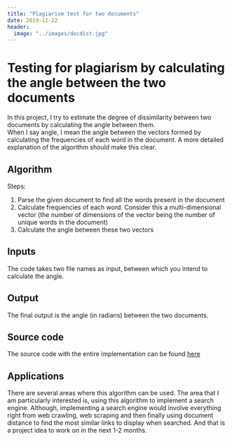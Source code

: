 ```yaml
---
title: "Plagiarism test for two documents"
date: 2019-12-22
header:
  image: "../images/docdist.jpg"
---
```


# Testing for plagiarism by calculating the angle between the two documents

In this project, I try to estimate the degree of dissimilarity between two documents by calculating the angle between them.  
When I say angle, I mean the angle between the vectors formed by calculating the frequencies of each word in the document. A more detailed explanation of the algorithm should make this clear.  

## Algorithm

Steps:
1. Parse the given document to find all the words present in the document
2. Calculate frequencies of each word. Consider this a multi-dimensional vector (the number of dimensions of the vector being the number of unique words in the document)
3. Calculate the angle between these two vectors

## Inputs

The code takes two file names as input, between which you intend to calculate the angle.

## Output

The final output is the angle (in radians) between the two documents.

## Source code

The source code with the entire implementation can be found [here](https://github.com/akhilayaragoppa/akhilayaragoppa.github.io/blob/master/source_code/document-distance.py)

## Applications

There are several areas where this algorithm can be used. The area that I am particularly interested is, using this algorithm to implement a search engine. Although, implementing a search engine would involve everything right from web crawling, web scraping and then finally using document distance to find the most similar links to display when searched. And that is a project idea to work on in the next 1-2 months.

